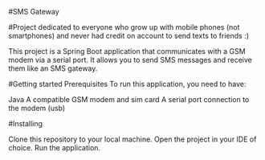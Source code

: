 #SMS Gateway

#Project dedicated to everyone who grow up with mobile phones (not smartphones) and never had credit on account to send texts to friends :)

This project is a Spring Boot application that communicates with a GSM modem via a serial port. It allows you to send SMS messages and receive them like an SMS gateway.

#Getting started
Prerequisites
To run this application, you need to have:

Java
A compatible GSM modem and sim card
A serial port connection to the modem (usb)

#Installing

Clone this repository to your local machine.
Open the project in your IDE of choice.
Run the application.
